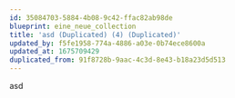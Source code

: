 ```yaml
---
id: 35084703-5884-4b08-9c42-ffac82ab98de
blueprint: eine_neue_collection
title: 'asd (Duplicated) (4) (Duplicated)'
updated_by: f5fe1958-774a-4886-a03e-0b74ece8600a
updated_at: 1675709429
duplicated_from: 91f8728b-9aac-4c3d-8e43-b18a23d5d513
---
```

asd